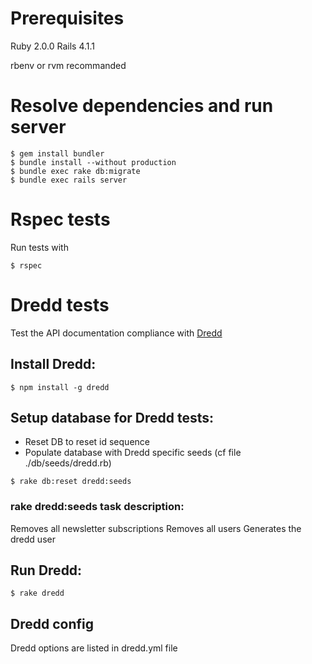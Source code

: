 # Prerequisites

Ruby 2.0.0
Rails 4.1.1

rbenv or rvm recommanded

# Resolve dependencies and run server

```
$ gem install bundler
$ bundle install --without production
$ bundle exec rake db:migrate
$ bundle exec rails server
```

# Rspec tests

Run tests with 

```
$ rspec
```

# Dredd tests

Test the API documentation compliance with [Dredd](https://github.com/apiaryio/dredd)

## Install Dredd:
```
$ npm install -g dredd
```

## Setup database for Dredd tests:
- Reset DB to reset id sequence
- Populate database with Dredd specific seeds (cf file ./db/seeds/dredd.rb)

```
$ rake db:reset dredd:seeds
```

### rake dredd:seeds task description:
Removes all newsletter subscriptions
Removes all users
Generates the dredd user

## Run Dredd:

```
$ rake dredd
```

## Dredd config

Dredd options are listed in dredd.yml file